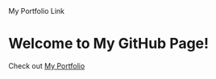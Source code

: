 <!DOCTYPE html>
<html lang="en">
<head>
    <meta charset="UTF-8">
    <meta name="viewport" content="width=device-width, initial-scale=1.0">
        My Portfolio Link
</head>
<body>
    <h1>Welcome to My GitHub Page!</h1>
    <p>Check out <a href="https://bncmnky.github.io" target="_blank">My Portfolio</a></p>
</body>
</html>
